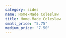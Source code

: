 ```yaml
---
category: sides
name: Home-Made Coleslaw
title: Home-Made Coleslaw
small_price: "5.75"
medium_price: "7.50"
---
```

